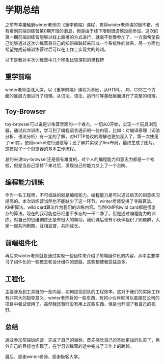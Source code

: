 # 学期总结

之前有幸接触到winter老师的《重学前端》课程，觉得winter老师讲的很不错，也有看到前端训练营第0期开班的消息，但是由于线下限制很遗憾没能参加，这次的第一期前端训练营能够以线上直播的方式进行，就毫不犹豫参加了，一方面希望自己能够通过这次训练营将自己的知识串联起来形成一个系统性的体系，另一方面也希望完成前端训练营过后可以在工作上实现大的跨越。


以下是我对本次训练营中几个印象比较深刻的里程碑

## 重学前端

winter老师由浅入深，以《重学前端》课程为基础，从HTML，JS，CSS三个方面的底层方面进行了梳理。从词法、语法、运行时等基础层面进行了完整的梳理。

## Toy-Browser

toy-browser可以说是训练营里面的一个难点。一切从0开始，实现一个玩具浏览器，通过此次训练，学习到了编程语言通识的一些内容，比如：对编译原理（词法分析、语法分析）有一定的了解，对HTTP协议的理解也更加深入了，第一次使用了net库，使用socket进行通信等；还了解并实现了flex布局，最终生成了图片。这模拟了一个浏览器的基本工作流程。

总的来说toy-browser还是很有难度的，对个人的编程能力和意志力都是一个考验，但是当自己坚持下来过后，发现自己的能力又上了一个台阶。

## 编程能力训练

作为一名工程师，不可或缺的就是编程能力，编程能力是可以通过后天的刻意练习提高的。本次训练营当然也不能缺少了这一环节。winter老师安排了寻路算法、KMP算法、wild card算法作为我们的训练内容。当然KMP和wild card都是很复杂的算法。现在的我可能也已经差不多忘的一干二净了。但是通过编程能力的训练，对自己的思维训练还是有很大的帮助，我们课后也有小伙伴组织了刷题群，大家一起共同刷题，互相监督，共同成长。

## 前端组件化

再后来winter老师就是通过实现一些组件来介绍了前端组件化的内容，从中主要学习了组件化的一些概念和设计组件的思路，这些都使我受益良多。

## 工程化
主要涉及到工具链的一些内容，如何提高团队的工程效率。这对于我们的实际工作有非常大的指导意义，winter老师将的一些东西，有的小伙伴就可以直接在公司的项目中尝试使用了。虽然我还暂时没有用上这些东西，但是也开阔了我自己的视野。

## 总结

通过参加前端训练营，完成了自己的目标，首先感觉自己的基础更加的扎实了，另外自己的目标也实现了，在学习训练营的途中完成了工作上的跨越。

最后，感谢winter老师，感谢极客大学。